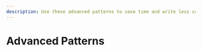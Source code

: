 ```yaml
---
description: Use these advanced patterns to save time and write less code
---
```


# Advanced Patterns

